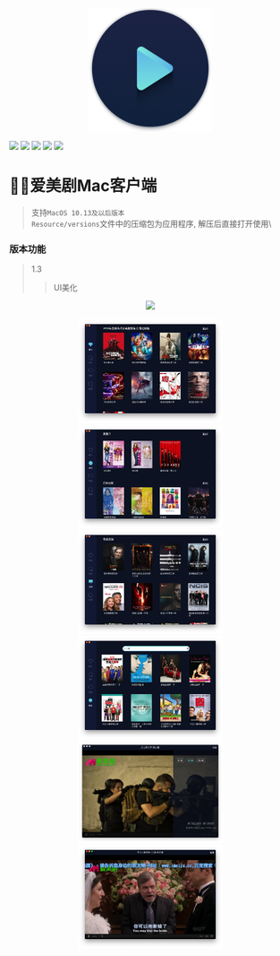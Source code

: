 <p align="center">
  <img src="iMeiJu_Mac/Assets.xcassets/AppIcon.appiconset/icon_512x512@2x.png" width="220" alt="Banner" />
</p>

![](https://img.shields.io/badge/platform-MacOS^10.13-blue.svg)
![](https://img.shields.io/badge/verison-v1.2-green.svg)
![](https://img.shields.io/github/watchers/imeiju/iMeiju_Mac.svg?style=social)
![](https://img.shields.io/github/stars/imeiju/iMeiJu_Mac.svg?style=social)
![](https://img.shields.io/github/forks/imeiju/iMeiju_Mac.svg?style=social)

# 爱美剧Mac客户端

> 支持`MacOS 10.13及以后版本`\
> `Resource/versions`文件中的压缩包为应用程序, 解压后直接打开使用\

### 版本功能
> 1.3
>> UI美化


<p align="center">
  <img src="Resource/imgs/preview.gif" width="500" />
</p>

<p align="center">
<img src="Resource/imgs/推荐.png" width="260" />
<img src="Resource/imgs/电影.png" width="260" />
<img src="Resource/imgs/美剧.png" width="260" />
<img src="Resource/imgs/搜索.png" width="260" />
<img src="Resource/imgs/选集.png" width="260" />
<img src="Resource/imgs/播放.png" width="260" />
</p>